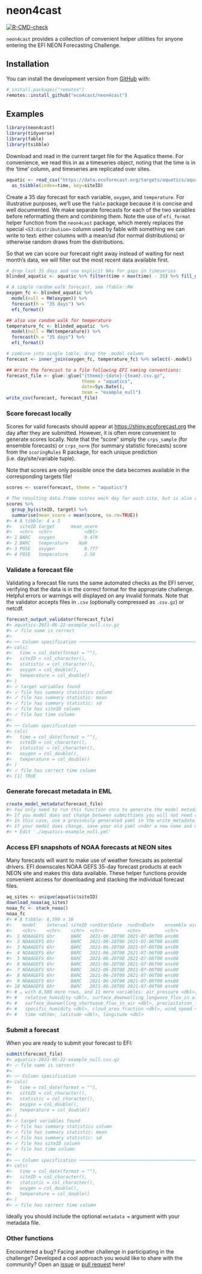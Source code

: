 
<!-- README.md is generated from README.Rmd. Please edit that file -->

# neon4cast

<!-- badges: start -->

[![R-CMD-check](https://github.com/eco4cast/neon4cast/workflows/R-CMD-check/badge.svg)](https://github.com/eco4cast/neon4cast/actions)
<!-- badges: end -->

`neon4cast` provides a collection of convenient helper utilities for
anyone entering the EFI NEON Forecasting Challenge.

## Installation

You can install the development version from
[GitHub](https://github.com/) with:

``` r
# install.packages("remotes")
remotes::install_github("eco4cast/neon4cast")
```

## Examples

``` r
library(neon4cast)
library(tidyverse)
library(fable)
library(tsibble)
```

Download and read in the current target file for the Aquatics theme. For
convenience, we read this in as a timeseries object, noting that the
time is in the ‘time’ column, and timeseries are replicated over sites.

``` r
aquatic <- read_csv("https://data.ecoforecast.org/targets/aquatics/aquatics-targets.csv.gz") %>% 
  as_tsibble(index=time, key=siteID)
```

Create a 35 day forecast for each variable, `oxygen`, and `temperature`.
For illustrative purposes, we’ll use the `fable` package because it is
concise and well documented. We make separate forecasts for each of the
two variables before reformatting them and combining them. Note the use
of `efi_format` helper function from the `neon4cast` package, which
merely replaces the special `<S3:distribution>` column used by fable
with something we can write to text: either columns with a mean/sd (for
normal distributions) or otherwise random draws from the distributions.

So that we can score our forecast right away instead of waiting for next
month’s data, we will filter out the most recent data available first.

``` r
# drop last 35 days and use explicit NAs for gaps in timeseries
blinded_aquatic <- aquatic %>% filter(time < max(time) - 35) %>% fill_gaps()

# A simple random walk forecast, see ?fable::RW
oxygen_fc <- blinded_aquatic %>%
  model(null = RW(oxygen)) %>%
  forecast(h = "35 days") %>%
  efi_format()

## also use random walk for temperature
temperature_fc <- blinded_aquatic  %>%
  model(null = RW(temperature)) %>%
  forecast(h = "35 days") %>%
  efi_format()

# combine into single table, drop the .model column
forecast <- inner_join(oxygen_fc, temperature_fc) %>% select(-.model)

## Write the forecast to a file following EFI naming conventions:
forecast_file <- glue::glue("{theme}-{date}-{team}.csv.gz",
                            theme = "aquatics", 
                            date=Sys.Date(),
                            team = "example_null")
write_csv(forecast, forecast_file)
```

### Score forecast locally

Scores for valid forecasts should appear at
<https://shiny.ecoforecast.org> the day after they are submitted.
However, it is often more convenient to generate scores locally. Note
that the “score” simply the `crps_sample` (for ensemble forecasts) or
`crps_norm` (for summary statistic forecasts) score from the
`scoringRules` R package, for each unique prediction
(i.e. day/site/variable tuple).

Note that scores are only possible once the data becomes available in
the corresponding targets file!

``` r
scores <- score(forecast, theme = "aquatics")

# The resulting data.frame scores each day for each site, but is also easy to summarize:
scores %>% 
  group_by(siteID, target) %>% 
  summarise(mean_score = mean(score, na.rm=TRUE))
#> # A tibble: 4 x 3
#>   siteID target      mean_score
#>   <chr>  <chr>            <dbl>
#> 1 BARC   oxygen           0.479
#> 2 BARC   temperature    NaN    
#> 3 POSE   oxygen           0.777
#> 4 POSE   temperature      2.58
```

### Validate a forecast file

Validating a forecast file runs the same automated checks as the EFI
server, verifying that the data is in the correct format for the
appropriate challenge. Helpful errors or warnings will displayed on any
invalid formats. Note that the validator accepts files in `.csv`
(optionally compressed as `.csv.gz`) or netcdf.

``` r
forecast_output_validator(forecast_file)
#> aquatics-2021-06-22-example_null.csv.gz
#> ✓ file name is correct
#> 
#> ── Column specification ────────────────────────────────────────────────────────
#> cols(
#>   time = col_date(format = ""),
#>   siteID = col_character(),
#>   statistic = col_character(),
#>   oxygen = col_double(),
#>   temperature = col_double()
#> )
#> ✓ target variables found
#> ✓ file has summary statistics column
#> ✓ file has summary statistic: mean
#> ✓ file has summary statistic: sd
#> ✓ file has siteID column
#> ✓ file has time column
#> 
#> ── Column specification ────────────────────────────────────────────────────────
#> cols(
#>   time = col_date(format = ""),
#>   siteID = col_character(),
#>   statistic = col_character(),
#>   oxygen = col_double(),
#>   temperature = col_double()
#> )
#> ✓ file has correct time column
#> [1] TRUE
```

### Generate forecast metadata in EML

``` r
create_model_metadata(forecast_file)
#> You only need to run this function once to generate the model metadata template.
#> If you model does not change between submittions you will not need change the yml.
#> In this case, use a previously generated yaml in the write_metadata_eml() call
#> If your model does change, save your old yaml under a new name and modify
#> • Edit './aquatics-example_null.yml'
```

### Access EFI snapshots of NOAA forecasts at NEON sites

Many forecasts will want to make use of weather forecasts as potential
drivers. EFI downscales NOAA GEFS 35-day forecast products at each NEON
site and makes this data available. These helper functions provide
convenient access for downloading and stacking the individual forecast
files.

``` r
aq_sites <- unique(aquatic$siteID)
download_noaa(aq_sites)
noaa_fc <- stack_noaa()
noaa_fc
#> # A tibble: 8,590 x 18
#>    model    interval siteID runStartDate  runEndDate    ensemble air_temperature
#>    <chr>    <chr>    <chr>  <chr>         <chr>         <chr>              <dbl>
#>  1 NOAAGEFS 6hr      BARC   2021-06-20T00 2021-07-06T00 ens00               301.
#>  2 NOAAGEFS 6hr      BARC   2021-06-20T00 2021-07-06T00 ens00               298.
#>  3 NOAAGEFS 6hr      BARC   2021-06-20T00 2021-07-06T00 ens00               298.
#>  4 NOAAGEFS 6hr      BARC   2021-06-20T00 2021-07-06T00 ens00               299.
#>  5 NOAAGEFS 6hr      BARC   2021-06-20T00 2021-07-06T00 ens00               300.
#>  6 NOAAGEFS 6hr      BARC   2021-06-20T00 2021-07-06T00 ens00               298.
#>  7 NOAAGEFS 6hr      BARC   2021-06-20T00 2021-07-06T00 ens00               297.
#>  8 NOAAGEFS 6hr      BARC   2021-06-20T00 2021-07-06T00 ens00               302.
#>  9 NOAAGEFS 6hr      BARC   2021-06-20T00 2021-07-06T00 ens00               299.
#> 10 NOAAGEFS 6hr      BARC   2021-06-20T00 2021-07-06T00 ens00               297.
#> # … with 8,580 more rows, and 11 more variables: air_pressure <dbl>,
#> #   relative_humidity <dbl>, surface_downwelling_longwave_flux_in_air <dbl>,
#> #   surface_downwelling_shortwave_flux_in_air <dbl>, precipitation_flux <dbl>,
#> #   specific_humidity <dbl>, cloud_area_fraction <dbl>, wind_speed <dbl>,
#> #   time <dttm>, latitude <dbl>, longitude <dbl>
```

### Submit a forecast

When you are ready to submit your forecast to EFI:

``` r
submit(forecast_file)
#> aquatics-2021-06-22-example_null.csv.gz
#> ✓ file name is correct
#> 
#> ── Column specification ────────────────────────────────────────────────────────
#> cols(
#>   time = col_date(format = ""),
#>   siteID = col_character(),
#>   statistic = col_character(),
#>   oxygen = col_double(),
#>   temperature = col_double()
#> )
#> ✓ target variables found
#> ✓ file has summary statistics column
#> ✓ file has summary statistic: mean
#> ✓ file has summary statistic: sd
#> ✓ file has siteID column
#> ✓ file has time column
#> 
#> ── Column specification ────────────────────────────────────────────────────────
#> cols(
#>   time = col_date(format = ""),
#>   siteID = col_character(),
#>   statistic = col_character(),
#>   oxygen = col_double(),
#>   temperature = col_double()
#> )
#> ✓ file has correct time column
```

Ideally you should include the optional `metadata =` argument with your
metadata file.

### Other functions

Encountered a bug? Facing another challenge in participating in the
challenge? Developed a cool approach you would like to share with the
community? Open an [issue](https://github.com/eco4cast/neon4cast/issues)
or [pull request](https://github.com/eco4cast/neon4cast/pulls) here!
